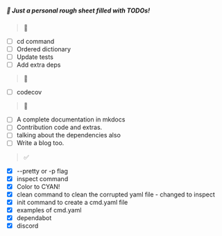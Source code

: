 ##### :poop: Just a personal rough sheet filled with TODOs!

> :hammer:
- [ ] cd command
- [ ] Ordered dictionary
- [ ] Update tests
- [ ] Add extra deps

> :wrench:
- [ ] codecov

> :memo:
- [ ] A complete documentation in mkdocs
- [ ] Contribution code and extras.
- [ ] talking about the dependencies also
- [ ] Write a blog too.

> :white_check_mark:
- [x] --pretty or -p flag
- [x] inspect command
- [x] Color to CYAN!
- [x] clean command to clean the corrupted yaml file - changed to inspect
- [x] init command to create a cmd.yaml file
- [x] examples of cmd.yaml
- [x] dependabot
- [x] discord